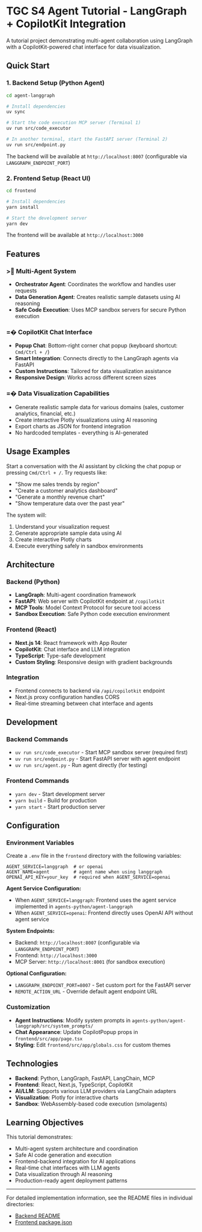 # TGC S4 Agent Tutorial - LangGraph + CopilotKit Integration

A tutorial project demonstrating multi-agent collaboration using LangGraph with a CopilotKit-powered chat interface for data visualization.


## Quick Start

### 1. Backend Setup (Python Agent)

```bash
cd agent-langgraph

# Install dependencies
uv sync

# Start the code execution MCP server (Terminal 1)
uv run src/code_executor

# In another terminal, start the FastAPI server (Terminal 2)
uv run src/endpoint.py
```

The backend will be available at `http://localhost:8007` (configurable via `LANGGRAPH_ENDPOINT_PORT`)

### 2. Frontend Setup (React UI)

```bash
cd frontend

# Install dependencies
yarn install

# Start the development server
yarn dev
```

The frontend will be available at `http://localhost:3000`

## Features

### > Multi-Agent System
- **Orchestrator Agent**: Coordinates the workflow and handles user requests
- **Data Generation Agent**: Creates realistic sample datasets using AI reasoning
- **Safe Code Execution**: Uses MCP sandbox servers for secure Python execution

### =� CopilotKit Chat Interface
- **Popup Chat**: Bottom-right corner chat popup (keyboard shortcut: `Cmd/Ctrl + /`)
- **Smart Integration**: Connects directly to the LangGraph agents via FastAPI
- **Custom Instructions**: Tailored for data visualization assistance
- **Responsive Design**: Works across different screen sizes

### =� Data Visualization Capabilities
- Generate realistic sample data for various domains (sales, customer analytics, financial, etc.)
- Create interactive Plotly visualizations using AI reasoning
- Export charts as JSON for frontend integration
- No hardcoded templates - everything is AI-generated

## Usage Examples

Start a conversation with the AI assistant by clicking the chat popup or pressing `Cmd/Ctrl + /`. Try requests like:

- "Show me sales trends by region"
- "Create a customer analytics dashboard"
- "Generate a monthly revenue chart"
- "Show temperature data over the past year"

The system will:
1. Understand your visualization request
2. Generate appropriate sample data using AI
3. Create interactive Plotly charts
4. Execute everything safely in sandbox environments

## Architecture

### Backend (Python)
- **LangGraph**: Multi-agent coordination framework
- **FastAPI**: Web server with CopilotKit endpoint at `/copilotkit`
- **MCP Tools**: Model Context Protocol for secure tool access
- **Sandbox Execution**: Safe Python code execution environment

### Frontend (React)
- **Next.js 14**: React framework with App Router
- **CopilotKit**: Chat interface and LLM integration
- **TypeScript**: Type-safe development
- **Custom Styling**: Responsive design with gradient backgrounds

### Integration
- Frontend connects to backend via `/api/copilotkit` endpoint
- Next.js proxy configuration handles CORS
- Real-time streaming between chat interface and agents

## Development

### Backend Commands
- `uv run src/code_executor` - Start MCP sandbox server (required first)
- `uv run src/endpoint.py` - Start FastAPI server with agent endpoint
- `uv run src/agent.py` - Run agent directly (for testing)

### Frontend Commands
- `yarn dev` - Start development server
- `yarn build` - Build for production
- `yarn start` - Start production server

## Configuration

### Environment Variables

Create a `.env` file in the `frontend` directory with the following variables:

```
AGENT_SERVICE=langgraph  # or openai
AGENT_NAME=agent         # agent name when using langgraph
OPENAI_API_KEY=your_key  # required when AGENT_SERVICE=openai
```

**Agent Service Configuration:**
- When `AGENT_SERVICE=langgraph`: Frontend uses the agent service implemented in `agents-python/agent-langgraph`
- When `AGENT_SERVICE=openai`: Frontend directly uses OpenAI API without agent service

**System Endpoints:**
- Backend: `http://localhost:8007` (configurable via `LANGGRAPH_ENDPOINT_PORT`)
- Frontend: `http://localhost:3000`
- MCP Server: `http://localhost:8001` (for sandbox execution)

**Optional Configuration:**
- `LANGGRAPH_ENDPOINT_PORT=8007` - Set custom port for the FastAPI server
- `REMOTE_ACTION_URL` - Override default agent endpoint URL

### Customization
- **Agent Instructions**: Modify system prompts in `agents-python/agent-langgraph/src/system_prompts/`
- **Chat Appearance**: Update CopilotPopup props in `frontend/src/app/page.tsx`
- **Styling**: Edit `frontend/src/app/globals.css` for custom themes

## Technologies

- **Backend**: Python, LangGraph, FastAPI, LangChain, MCP
- **Frontend**: React, Next.js, TypeScript, CopilotKit
- **AI/LLM**: Supports various LLM providers via LangChain adapters
- **Visualization**: Plotly for interactive charts
- **Sandbox**: WebAssembly-based code execution (smolagents)

## Learning Objectives

This tutorial demonstrates:
- Multi-agent system architecture and coordination
- Safe AI code generation and execution
- Frontend-backend integration for AI applications
- Real-time chat interfaces with LLM agents
- Data visualization through AI reasoning
- Production-ready agent deployment patterns

---

For detailed implementation information, see the README files in individual directories:
- [Backend README](./agents-python/agent-langgraph/README.md)
- [Frontend package.json](./frontend/package.json)